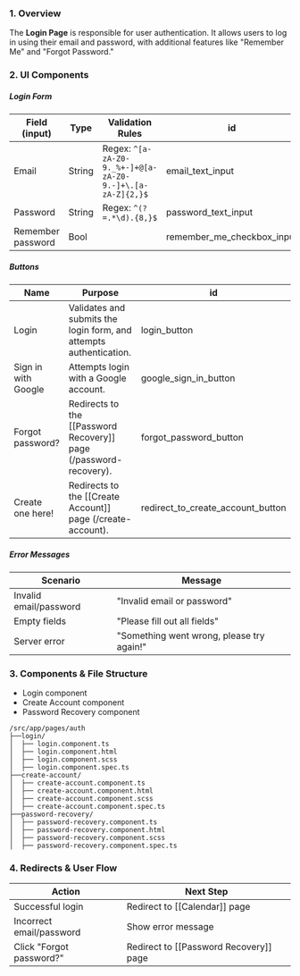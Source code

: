 ### 1. Overview

The **Login Page** is responsible for user authentication. It allows users to log in using their email and password, with additional features like "Remember Me" and "Forgot Password."

### 2. UI Components

##### **Login Form**
 
| Field (input)     | Type   | Validation Rules                                              | id                         |
| ----------------- | ------ | ------------------------------------------------------------- | -------------------------- |
| Email             | String | Regex: `^[a-zA-Z0-9._%+-]+@[a-zA-Z0-9.-]+\.[a-zA-Z]{2,}$`<br> | email_text_input           |
| Password          | String | Regex: `^(?=.*\d).{8,}$`<br>                                  | password_text_input        |
| Remember password | Bool   |                                                               | remember_me_checkbox_input |

##### **Buttons**

| Name                | Purpose                                                            | id                                |
| ------------------- | ------------------------------------------------------------------ | --------------------------------- |
| Login               | Validates and submits the login form, and attempts authentication. | login_button                      |
| Sign in with Google | Attempts login with a Google account.                              | google_sign_in_button             |
| Forgot password?    | Redirects to the [[Password Recovery]] page (/password-recovery).  | forgot_password_button            |
| Create one here!    | Redirects to the [[Create Account]] page (/create-account).        | redirect_to_create_account_button |
##### **Error Messages**

| Scenario               | Message                                   |
| ---------------------- | ----------------------------------------- |
| Invalid email/password | "Invalid email or password"               |
| Empty fields           | "Please fill out all fields"              |
| Server error           | "Something went wrong, please try again!" |
### 3. Components & File Structure

- Login component
- Create Account component
- Password Recovery component

```
/src/app/pages/auth
├──login/
│  ├── login.component.ts
│  ├── login.component.html
│  ├── login.component.scss
│  ├── login.component.spec.ts
├──create-account/
│  ├── create-account.component.ts
│  ├── create-account.component.html
│  ├── create-account.component.scss
│  ├── create-account.component.spec.ts
├──password-recovery/
│  ├── password-recovery.component.ts
│  ├── password-recovery.component.html
│  ├── password-recovery.component.scss
│  ├── password-recovery.component.spec.ts
```
### 4. Redirects & User Flow

| Action                   | Next Step                              |
| ------------------------ | -------------------------------------- |
| Successful login         | Redirect to [[Calendar]] page          |
| Incorrect email/password | Show error message                     |
| Click "Forgot password?" | Redirect to [[Password Recovery]] page |
